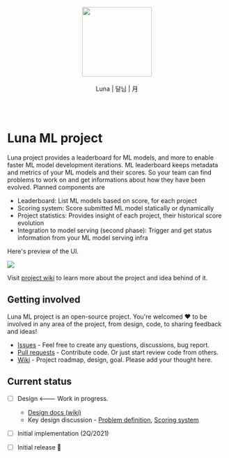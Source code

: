 <br /><br />
<p align="center">
  <img width="160px" src="https://user-images.githubusercontent.com/1540981/108800725-c77ec080-7548-11eb-9013-b28ee4ee4879.png" />
  <br /><br />
  Luna | 달님 | 月
</p>
<br />
<br />

# Luna ML project

Luna project provides a leaderboard for ML models, and more to enable faster ML model development iterations. ML leaderboard keeps metadata and metrics of your ML models and their scores. So your team can find problems to work on and get informations about how they have been evolved. Planned components are

 - Leaderboard: List ML models based on score, for each project
 - Scoring system: Score submitted ML model statically or dynamically
 - Project statistics: Provides insight of each project, their historical score evolution
 - Integration to model serving (second phase): Trigger and get status information from your ML model serving infra


Here's preview of the UI.

![](https://user-images.githubusercontent.com/1540981/108799967-afa63d00-7546-11eb-8123-c6ce016fc256.png)


Visit [project wiki](https://github.com/luna-ml-project/luna/wiki) to learn more about the project and idea behind of it.

## Getting involved

Luna ML project is an open-source project. You're welcomed ❤️ to be involved in any area of the project, from design, code, to sharing feedback and ideas!

 - [Issues](https://github.com/luna-ml-project/luna/issues) - Feel free to create any questions, discussions, bug report.
 - [Pull requests](https://github.com/luna-ml-project/luna/pulls) - Contribute code. Or just start review code from others. 
 - [Wiki](https://github.com/luna-ml-project/luna/wiki) - Project roadmap, design, goal. Please add your thought here.


## Current status

 - [ ] Design <--- Work in progress.
   - [Design docs (wiki)](https://github.com/luna-ml-project/luna/wiki)
   - Key design discussion - [Problem definition](https://github.com/luna-ml-project/luna/issues/1), [Scoring system](https://github.com/luna-ml-project/luna/issues/2)
 - [ ] Initial implementation (2Q/2021)
 - [ ] Initial release 🎉

